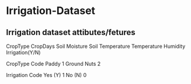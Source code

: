 # Irrigation-Dataset
Irrigation dataset attibutes/fetures
--------------------------------------
CropType
CropDays
Soil Moisture
Soil Temperature
Temperature
Humidity
Irrigation(Y/N)


	
CropType	Code
Paddy	1
Ground Nuts	2
	
Irrigation	Code
Yes (Y)	1
No (N)	0
	
	
	
	
	
	
	
